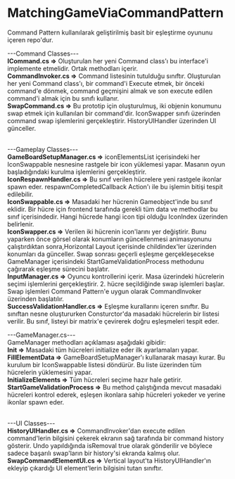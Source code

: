 # MatchingGameViaCommandPattern
Command Pattern kullanılarak geliştirilmiş basit bir eşleştirme oyununu içeren repo'dur.<br>


---Command Classes---<br>
<b>ICommand.cs =></b> Oluşturulan her yeni Command class'ı bu interface'i implemente etmelidir. Ortak methodları içerir.<br>
<b>CommandInvoker.cs =></b> Command listesinin tutulduğu sınıftır. Oluşturulan her yeni Command class'ı, bir command'i Execute etmek, bir önceki command'e dönmek, command geçmişini almak ve son execute edilen command'i almak için bu sınıfı kullanır.<br>
<b>SwapCommand.cs =></b> Bu prototip için oluşturulmuş, iki objenin konumunu swap etmek için kullanılan bir command'dir. IconSwapper sınıfı üzerinden command swap işlemlerini gerçekleştirir. HistoryUIHandler üzerinden UI günceller.<br><br>

---Gameplay Classes---<br>
<b>GameBoardSetupManager.cs =></b> iconElementsList içerisindeki her IconSwappable nesnesine rastgele bir icon yüklemesi yapar. Masanın oyun başladığındaki kurulma işlemlerini gerçekleştirir.<br>
<b>IconRespawnHandler.cs =></b> Bu sınıf verilen hücrelere yeni rastgele ikonlar spawn eder. respawnCompletedCallback Action'ı ile bu işlemin bitişi tespit edilebilir.<br>
<b>IconSwappable.cs =></b> Masadaki her hücrenin Gameobject'inde bu sınıf eklidir. Bir hücre için frontend tarafında gerekli tüm data ve methodlar bu sınıf içerisindedir. Hangi hücrede hangi icon tipi olduğu IconIndex üzerinden belirlenir.<br>
<b>IconSwapper.cs =></b> Verilen iki hücrenin icon'larını yer değiştirir. Bunu yaparken önce görsel olarak konumların güncellenmesi animasyonunu çalıştırdıktan sonra,Horizontal Layout içerisinde childindex'ler üzerinden konumları da günceller. Swap sonrası geçerli eşleşme gerçekleşecekse GameManager içerisindeki StartGameValidationProcess methodunu çağırarak eşleşme sürecini başlatır.<br>
<b>InputManager.cs =></b> Oyuncu kontrollerini içerir. Masa üzerindeki hücrelerin seçimi işlemlerini gerçekleştirir. 2. hücre seçildiğinde swap işlemleri başlar. Swap işlemleri Command Pattern'e uygun olarak CommandInvoker üzerinden başlatılır.<br>
<b>SuccessValidationHandler.cs =></b> Eşleşme kurallarını içeren sınıftır. Bu sınıftan nesne oluştururken Consturctor'da masadaki hücrelerin bir listesi verilir. Bu sınıf, listeyi bir matrix'e çevirerek doğru eşleşmeleri tespit eder.

---GameManager.cs---<br>
GameManager methodları açıklaması aşağıdaki gibidir:<br>
<b>Init =></b> Masadaki tüm hücreleri initialize eder ilk ayarlamaları yapar.<br>
<b>FillElementData =></b> GameBoardSetupManager'ı kullanarak masayı kurar. Bu kurulum bir IconSwappable listesi döndürür. Bu liste üzerinden tüm hücrelerin yüklemesini yapar.<br>
<b>InitializeElements =></b> Tüm hücreleri seçime hazır hale getirir.<br>
<b>StartGameValidationProcess =></b> Bu method çalıştığında mevcut masadaki hücreleri kontrol ederek, eşleşen ikonlara sahip hücreleri yokeder ve yerine ikonlar spawn eder.<br><br>

---UI Classes---<br>
<b>HistoryUIHandler.cs =></b> CommandInvoker'dan execute edilen command'lerin bilgisini çekerek ekranın sağ tarafında bir command history gösterir. Undo yapıldığında isRemoval true olarak gönderilir ve böylece sadece başarılı swap'ların bir history'si ekranda kalmış olur.<br>
<b>SwapCommandElementUI.cs =></b> Vertical layout'ta HistoryUIHandler'ın ekleyip çıkardığı UI element'lerin bilgisini tutan sınıftır.

